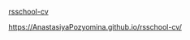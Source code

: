 [rsschool-cv](https://AnastasiyaPozyomina.github.io/rsschool-cv/cv)


https://AnastasiyaPozyomina.github.io/rsschool-cv/
